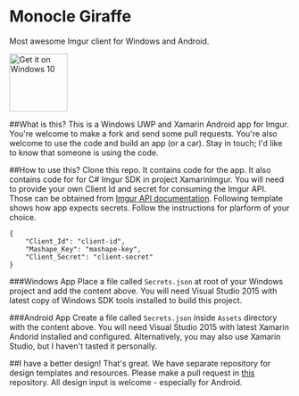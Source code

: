 # Monocle Giraffe
Most awesome Imgur client for Windows and Android.  
  
<a href="https://www.microsoft.com/store/apps/9nblggh4qcvh?ocid=badge"><img height="104px" src="https://assets.windowsphone.com/f2f77ec7-9ba9-4850-9ebe-77e366d08adc/English_Get_it_Win_10_InvariantCulture_Default.png" alt="Get it on Windows 10" /></a>

##What is this?
This is a Windows UWP and Xamarin Android app for Imgur. You're welcome to make a fork and send some pull requests. You're also welcome to use the code and build an app (or a car). Stay in touch; I'd like to know that someone is using the code.

##How to use this?
Clone this repo. It contains code for the app. It also contains code for for C# Imgur SDK in project XamarinImgur. You will need to provide your own Client Id and secret for consuming the Imgur API. Those can be obtained from [Imgur API documentation](http://api.imgur.com/#registerapp). Following template shows how app expects secrets. Follow the instructions for plarform of your choice.

    {
        "Client_Id": "client-id",
        "Mashape_Key": "mashape-key",
        "Client_Secret": "client-secret"
    }

###Windows App
Place a file called `Secrets.json` at root of your Windows project and add the content above. You will need Visual Studio 2015 with latest copy of Windows SDK tools installed to build this project.

###Android App
Create a file called `Secrets.json` inside `Assets` directory with the content above. You will need Visual Studio 2015 with latest Xamarin Andorid installed and configured. Alternatively, you may also use Xamarin Studio, but I haven't tasted it personally.

##I have a better design!
That's great. We have separate repository for design templates and resources. Please make a pull request in [this](https://github.com/akshay2000/MonocleGiraffeDesign) repository. All design input is welcome - especially for Android.
